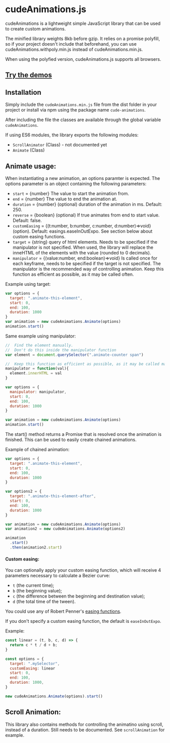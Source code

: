 # cudeAnimations.js
cudeAnimations is a lightweight simple JavaScript library that can be used to create custom animations.

The minified library weights 8kb before gzip. It relies on a promise polyfill, so if your project doesn't include that beforehand, you can use cudeAnimations.withpoly.min.js instead of cudeAnimations.min.js. 

When using the polyfied version, cudeAnimations.js supports all browsers.

## [Try the demos](https://cruelmoney.github.io/cude-animations/)

## Installation

Simply include the `cudeAnimations.min.js` file from the dist folder in your project or install via npm using the package name `cude-animations`.

After including the file the classes are available through the global variable `cudeAnimations`.

If using ES6 modules, the library exports the following modules:
- `ScrollAnimator` (Class) - not documented yet
- `Animate` (Class)

## Animate usage:

When instantiating a new animation, an options paramter is expected.
The options parameter is an object containing the following parameters:
- `start` = {number} The value to start the animation from.
- `end` = {number} The value to end the animation at.
- `duration` = {number} (optional) duration of the animation in ms. Default: 250.
- `reverse` = {boolean} (optional) If true animates from end to start value. Default: false.
- `customEasing` = {(t:number, b:number, c:number, d:number)=>void} (option). Default: easings.easeInOutExpo. See section below about custom easing functions.
- `target` = {string} query of html elements. Needs to be specified if the manipulator is not specified. When used, the library will replace the inneHTML of the elements with the value (rounded to 0 decimals).
- `manipulator` = {(value:number, end:boolean)=>void} Is called once for each keyframe, needs to be specified if the target is not specified. The manipulator is the recommended way of controlling animation. Keep this function as efficient as possible, as it may be called often.


Example using target:
```js
var options = {
  target: ".animate-this-element",
  start: 0,
  end: 100,
  duration: 1000
}
var animation = new cudeAnimations.Animate(options)
animation.start()
```

Same example using manipulator:
```js
//  Find the element manually. 
//  Don't do this inside the manipulator function
var element = document.querySelector(".animate-counter span")

//  Keep this function as efficient as possible, as it may be called many times
manipulator = function(val){
  element.innerHTML = val
}

var options = {
  manipulator: manipulator,
  start: 0,
  end: 100,
  duration: 1000
}

var animation = new cudeAnimations.Animate(options)
animation.start()
```

The start() method returns a Promise that is resolved once the animation is finished. This can be used to easily create chained animations. 

Example of chained animation:
```js
var options = {
  target: ".animate-this-element",
  start: 0,
  end: 100,
  duration: 1000
}

var options2 = {
  target: ".animate-this-element-after",
  start: 0,
  end: 100,
  duration: 1000
}

var animation = new cudeAnimations.Animate(options)
var animation2 = new cudeAnimations.Animate(options2)

animation
  .start()
  .then(animation2.start)
```

#### Custom easing:

You can optionally apply your custom easing function, which will receive 4 parameters necessary to calculate a Bezier curve:

- `t` (the current time);
- `b` (the beginning value);
- `c` (the difference between the beginning and destination value);
- `d` (the total time of the tween).

You could use any of Robert Penner's [easing functions](https://github.com/danro/jquery-easing/blob/master/jquery.easing.js).

If you don't specify a custom easing function, the default is `easeInOutExpo`.

Example:

```js
const linear = (t, b, c, d) => {
  return c * t / d + b;
}

const options = {
  target: ".mySelector",
  customEasing: linear
  start: 0,
  end: 100,
  duration: 1000,
}

new cudeAnimations.Animate(options).start()
```

## Scroll Animation:
This library also contains methods for controlling the animatino using scroll, instead of a duration. 
Still needs to be documented. See `scrollAnimation` for example.